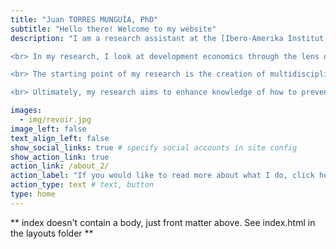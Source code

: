 ```yaml
---
title: "Juan TORRES MUNGUÍA, PhD"
subtitle: "Hello there! Welcome to my website"
description: "I am a research assistant at the [Ibero-Amerika Institut für Wirtschaftsforschung](https://uni-goettingen.de/en/64104.html) at the [Georg-August-Universität Göttingen](https://uni-goettingen.de/). <br> 

<br> In my research, I look at development economics through the lens of computational statistics and data science. The main set of projects in my work seeks to understand how individuals, households, and communities experience, adapt to, and cope with armed conflict, violence, and poverty. <br>

<br> The starting point of my research is the creation of multidisciplinary micro-datasets integrating information from different sources -household surveys, administrative records, censuses, remote sensing, etc.-. Subsequently, at the core of this line of work is the development and use of boosting structured additive regression models to identify and describe the extent to which a set of risk factors are associated with a variable of interest and/or to derive their causal effects. <br>

<br> Ultimately, my research aims to enhance knowledge of how to prevent and end the cycles of conflict, violence, and poverty. I often consider diversity aspects such as gender, age, and ethnicity. Whenever possible, I strive to include -interactive- visualizations of my research findings. "

images:
  - img/revoir.jpg
image_left: false
text_align_left: false
show_social_links: true # specify social accounts in site config
show_action_link: true
action_link: /about_2/
action_label: "If you would like to read more about what I do, click here &rarr;"
action_type: text # text, button
type: home
---
```


** index doesn't contain a body, just front matter above.
See index.html in the layouts folder **
